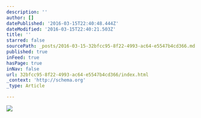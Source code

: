 ```yaml
---
description: ''
author: []
datePublished: '2016-03-15T22:40:48.444Z'
dateModified: '2016-03-15T22:40:21.503Z'
title: ''
starred: false
sourcePath: _posts/2016-03-15-32bfcc95-8f22-4993-ac64-e5547b4cd366.md
published: true
inFeed: true
hasPage: true
inNav: false
url: 32bfcc95-8f22-4993-ac64-e5547b4cd366/index.html
_context: 'http://schema.org'
_type: Article

---
```

![](https://the-grid-user-content.s3-us-west-2.amazonaws.com/53170b82-f8f0-4da1-a275-2ed184ec9da5.png)